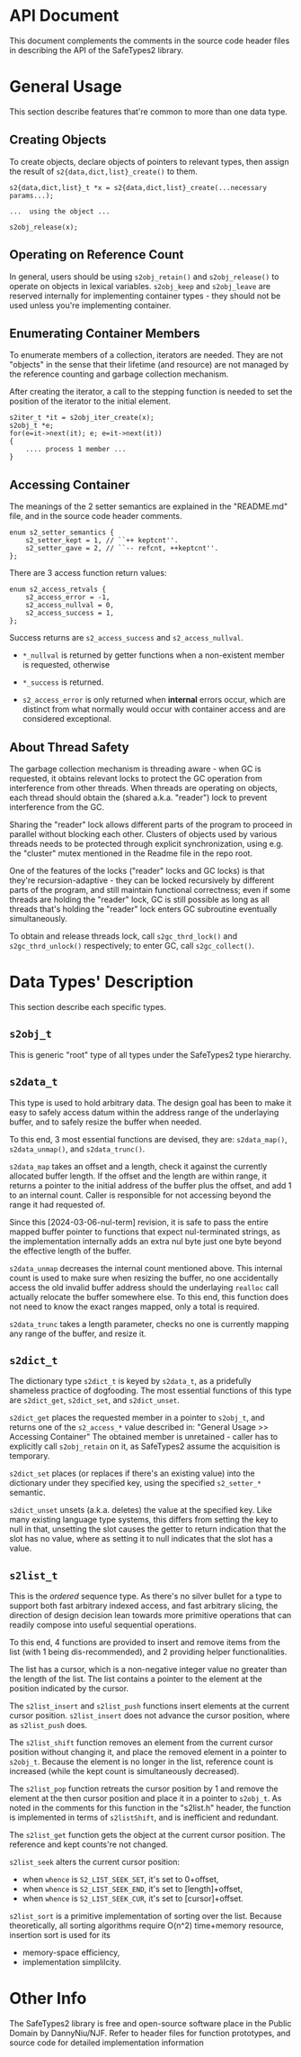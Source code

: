 API Document
============

This document complements the comments in the source code header files in
describing the API of the SafeTypes2 library.

General Usage
=============

This section describe features that're common to more than one data type.

Creating Objects
----------------

To create objects, declare objects of pointers to relevant types,
then assign the result of `s2{data,dict,list}_create()` to them.

```
s2{data,dict,list}_t *x = s2{data,dict,list}_create(...necessary params...);

...  using the object ...

s2obj_release(x);
```

Operating on Reference Count
----------------------------

In general, users should be using `s2obj_retain()` and `s2obj_release()` to
operate on objects in lexical variables. `s2obj_keep` and `s2obj_leave` are
reserved internally for implementing container types - they should not be
used unless you're implementing container.

Enumerating Container Members
-----------------------------

To enumerate members of a collection, iterators are needed. They are not
"objects" in the sense that their lifetime (and resource) are not managed
by the reference counting and garbage collection mechanism.

After creating the iterator, a call to the stepping function is needed
to set the position of the iterator to the initial element.

```
s2iter_t *it = s2obj_iter_create(x);
s2obj_t *e;
for(e=it->next(it); e; e=it->next(it))
{
    .... process 1 member ...
}
```

Accessing Container
-------------------

The meanings of the 2 setter semantics are explained in the "README.md" file,
and in the source code header comments.

```
enum s2_setter_semantics {
    s2_setter_kept = 1, // ``++ keptcnt''.
    s2_setter_gave = 2, // ``-- refcnt, ++keptcnt''.
};
```

There are 3 access function return values:

```
enum s2_access_retvals {
    s2_access_error = -1,
    s2_access_nullval = 0,
    s2_access_success = 1,
};
```

Success returns are `s2_access_success` and `s2_access_nullval`.

- `*_nullval` is returned by getter functions when a non-existent
  member is requested, otherwise
  
- `*_success` is returned.

- `s2_access_error` is only returned when **internal** errors occur, 
  which are distinct from what normally would occur with container
  access and are considered exceptional.

About Thread Safety
-------------------

The garbage collection mechanism is threading aware - when GC is requested,
it obtains relevant locks to protect the GC operation from interference from
other threads. When threads are operating on objects, each thread should
obtain the (shared a.k.a. "reader") lock to prevent interference from the GC.

Sharing the "reader" lock allows different parts of the program to proceed
in parallel without blocking each other. Clusters of objects used by various
threads needs to be protected through explicit synchronization, using e.g.
the "cluster" mutex mentioned in the Readme file in the repo root.

One of the features of the locks ("reader" locks and GC locks) is that they're
recursion-adaptive - they can be locked recursively by different parts of the
program, and still maintain functional correctness; even if some threads are
holding the "reader" lock, GC is still possible as long as all threads that's
holding the "reader" lock enters GC subroutine eventually simultaneously.

To obtain and release threads lock, call `s2gc_thrd_lock()` and 
`s2gc_thrd_unlock()` respectively; to enter GC, call `s2gc_collect()`.

Data Types' Description
=======================

This section describe each specific types.

`s2obj_t`
---------

This is generic "root" type of all types under the SafeTypes2 type hierarchy.

`s2data_t`
----------

This type is used to hold arbitrary data. The design goal has been to make it
easy to safely access datum within the address range of the underlaying buffer,
and to safely resize the buffer when needed.

To this end, 3 most essential functions are devised, they are:
`s2data_map()`, `s2data_unmap()`, and `s2data_trunc()`. 

`s2data_map` takes an offset and a length, check it against the currently 
allocated buffer length. If the offset and the length are within range,
it returns a pointer to the initial address of the buffer plus the offset,
and add 1 to an internal count. Caller is responsible for not accessing 
beyond the range it had requested of.

Since this [2024-03-06-nul-term] revision, it is safe to pass the entire
mapped buffer pointer to functions that expect nul-terminated strings,
as the implementation internally adds an extra nul byte just one byte
beyond the effective length of the buffer.

`s2data_unmap` decreases the internal count mentioned above. This internal
count is used to make sure when resizing the buffer, no one accidentally access
the old invalid buffer address should the underlaying `realloc` call actually
relocate the buffer somewhere else. To this end, this function does not need
to know the exact ranges mapped, only a total is required.

`s2data_trunc` takes a length parameter, checks no one is currently mapping
any range of the buffer, and resize it.

`s2dict_t`
----------

The dictionary type `s2dict_t` is keyed by `s2data_t`, as a 
pridefully shameless practice of dogfooding. The most essential functions 
of this type are `s2dict_get`, `s2dict_set`, and `s2dict_unset`.

`s2dict_get` places the requested member in a pointer to `s2obj_t`, and returns
one of the `s2_access_*` value described in: 
"General Usage >> Accessing Container"
The obtained member is unretained - caller has to explicitly call 
`s2obj_retain` on it, as SafeTypes2 assume the acquisition is temporary.

`s2dict_set` places (or replaces if there's an existing value) into the 
dictionary under they specified key, using the specified `s2_setter_*` 
semantic.

`s2dict_unset` unsets (a.k.a. deletes) the value at the specified key. Like
many existing language type systems, this differs from setting the key to null
in that, unsetting the slot causes the getter to return indication that the
slot has no value, where as setting it to null indicates that the slot has a
value.

`s2list_t`
----------

This is the *ordered* sequence type. As there's no silver bullet for a type
to support both fast arbitrary indexed access, and fast arbitrary slicing,
the direction of design decision lean towards more primitive operations that
can readily compose into useful sequential operations.

To this end, 4 functions are provided to insert and remove items from the list
(with 1 being dis-recommended), and 2 providing helper functionalities.

The list has a cursor, which is a non-negative integer value no greater than 
the length of the list. The list contains a pointer to the element at the 
position indicated by the cursor.

The `s2list_insert` and `s2list_push` functions insert elements at the current
cursor position. `s2list_insert` does not advance the cursor position, where as
`s2list_push` does.

The `s2list_shift` function removes an element from the current cursor position
without changing it, and place the removed element in a pointer to `s2obj_t`.
Because the element is no longer in the list, reference count is increased
(while the kept count is simultaneously decreased).

The `s2list_pop` function retreats the cursor position by 1 and remove the
element at the then cursor position and place it in a pointer to `s2obj_t`.
As noted in the comments for this function in the "s2list.h" header,
the function is implemented in terms of `s2listShift`, and is inefficient and
redundant.

The `s2list_get` function gets the object at the current cursor position.
The reference and kept counts're not changed.

`s2list_seek` alters the current cursor position:
- when `whence` is `S2_LIST_SEEK_SET`, it's set to 0+offset,
- when `whence` is `S2_LIST_SEEK_END`, it's set to [length]+offset,
- when `whence` is `S2_LIST_SEEK_CUR`, it's set to [cursor]+offset.

`s2list_sort` is a primitive implementation of sorting over the list.
Because theoretically, all sorting algorithms require O(n^2) time+memory
resource, insertion sort is used for its
- memory-space efficiency,
- implementation simplilcity.

Other Info
==========

The SafeTypes2 library is free and open-source software place in the 
Public Domain by DannyNiu/NJF. Refer to header files for function prototypes,
and source code for detailed implementation information
